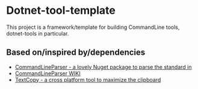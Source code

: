 # Dotnet-tool-template

This project is a framework/template for building CommandLine tools, dotnet-tools in particular.

## Based on/inspired by/dependencies

- [CommandLineParser - a lovely Nuget package to parse the standard in](https://github.com/commandlineparser/commandline)
- [CommandLineParser WIKI](https://github.com/commandlineparser/commandline/wiki)
- [TextCopy - a cross platform tool to maximize the clipboard](https://github.com/CopyText/TextCopy)
